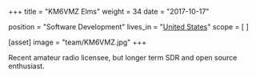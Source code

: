 +++
title = "KM6VMZ Elms"
weight = 34
date = "2017-10-17"

position = "Software Development"
lives_in = "[United States](https://www.google.com/maps/place/United+States/)"
scope = [
]

[asset]
  image = "team/KM6VMZ.jpg"
+++

Recent amateur radio licensee, but longer term SDR and open source enthusiast.
